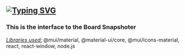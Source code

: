 <a href="https://git.io/typing-svg"><img src="https://readme-typing-svg.demolab.com?font=Fira+Code&pause=1000&width=435&height=30&lines=SNAPSHOTER" alt="Typing SVG" /></a>
-----------------------------------------
<h3>This is the interface to the Board Snapshoter</h3>
<ins><em>Libraries used:</em></ins> @mui/material, @material-ui/core, @mui/icons-material, react, react-window, node.js
